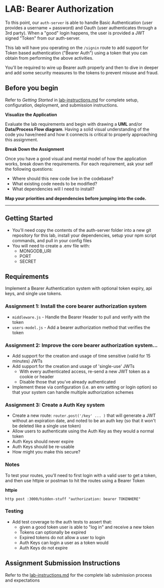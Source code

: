 # LAB: Bearer Authorization

To this point, our `auth-server` is able to handle Basic Authentication (user provides a username + password) and Oauth (user authenticates through a 3rd party). When a "good" login happens, the user is provided a JWT signed "Token" from our auth-server.  

This lab will have you operating on the `/signin` route to add support for Token based authentication ("Bearer Auth") using a token that you can obtain from performing the above activities.

You'll be required to wire up Bearer auth properly and then to dive in deeper and add some security measures to the tokens to prevent misuse and fraud.

## Before you begin
Refer to *Getting Started*  in [lab-instructions.md](../../../reference/submission-instructions/labs.md) for complete setup, configuration, deployment, and submission instructions.

**Visualize the Application**

Evaluate the lab requirements and begin with drawing a **UML** and/or **Data/Process Flow diagram**.  Having a solid visual understanding of the code you have/need and how it connects is critical to properly approaching this assignment.

**Break Down the Assignment**

Once you have a good visual and mental model of how the application works, break down the requirements. For each requirement, ask your self the following questions:

* Where should this new code live in the codebase?
* What existing code needs to be modified?
* What dependencies will I need to install?

**Map your priorities and dependencies before jumping into the code.**

---

## Getting Started

* You'll need copy the contents of the auth-server folder into a new git repository for this lab, install your dependencies, setup your npm script commands, and pull in your config files
* You will need to create a .env file with:
    * MONGODB_URI
    * PORT
    * SECRET

## Requirements
Implement a Bearer Authentication system with optional token expiry, api keys, and single use tokens.

### Assignment 1: Install the core bearer authorization system
* `middleware.js` - Handle the Bearer Header to pull and verify with the token
* `users-model.js` - Add a bearer authorization method that verifies the token

### Assignment 2: Improve the core bearer authorization system...
* Add support for the creation and usage of time sensitive (valid for 15 minutes) JWTs
* Add support for the creation and usage of 'single-use' JWTs
  * With every authenticated access, re-send a new JWT token as a cookie or header
  * Disable those that you've already authenticated
* Implement these via configuration (i.e. an env setting or login option) so that your system can handle multiple authorization schemes

### Assignment 3: Create a Auth Key system
  * Create a new route: `router.post('/key' ... )` that will generate a JWT without an expiration date, and noted to be an auth key (so that it won't be deleted like a single use token)
  * Allow users to authenticate using the Auth Key as they would a normal token
  * Auth Keys should never expire
  * Auth Keys should be re-usable
  * How might you make this secure?
  
### Notes

To test your routes, you'll need to first login with a valid user to get a token, and then use httpie or postman to hit the routes using a Bearer Token

**httpie**
```
http post :3000/hidden-stuff "authorization: bearer TOKENHERE"
```

### Testing
* Add test coverage to the auth tests to assert that:
  * given a good token user is able to "log in" and receive a new token
  * Tokens can optionally be expired
  * Expired tokens do not allow a user to login
  * Auth Keys can login a user as a token would
  * Auth Keys do not expire


## Assignment Submission Instructions
Refer to the [lab-instructions.md](../../../reference/submission-instructions/labs.md) for the complete lab submission process and expectations
